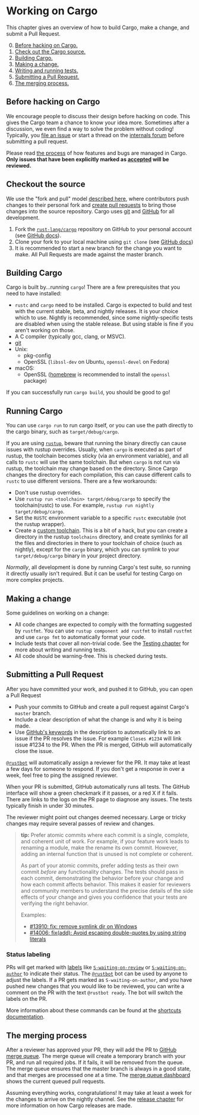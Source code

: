 # Working on Cargo

This chapter gives an overview of how to build Cargo, make a change, and
submit a Pull Request.

0. [Before hacking on Cargo.](#before-hacking-on-cargo)
1. [Check out the Cargo source.](#checkout-out-the-source)
2. [Building Cargo.](#building-cargo)
3. [Making a change.](#making-a-change)
4. [Writing and running tests.](../tests/index.md)
5. [Submitting a Pull Request.](#submitting-a-pull-request)
6. [The merging process.](#the-merging-process)

## Before hacking on Cargo

We encourage people to discuss their design before hacking on code. This gives
the Cargo team a chance to know your idea more. Sometimes after a discussion,
we even find a way to solve the problem without coding! Typically, you
[file an issue] or start a thread on the [internals forum] before submitting a
pull request.

Please read [the process] of how features and bugs are managed in Cargo.
**Only issues that have been explicitly marked as [accepted] will be reviewed.**

## Checkout the source

We use the "fork and pull" model [described here][development-models], where
contributors push changes to their personal fork and [create pull requests] to
bring those changes into the source repository. Cargo uses [git] and [GitHub]
for all development.

1. Fork the [`rust-lang/cargo`] repository on GitHub to your personal account
   (see [GitHub docs][how-to-fork]).
2. Clone your fork to your local machine using `git clone` (see [GitHub
   docs][how-to-clone])
3. It is recommended to start a new branch for the change you want to make.
   All Pull Requests are made against the master branch.

## Building Cargo

Cargo is built by...running `cargo`! There are a few prerequisites that you
need to have installed:

* `rustc` and `cargo` need to be installed. Cargo is expected to build and
  test with the current stable, beta, and nightly releases. It is your choice
  which to use. Nightly is recommended, since some nightly-specific tests are
  disabled when using the stable release. But using stable is fine if you
  aren't working on those.
* A C compiler (typically gcc, clang, or MSVC).
* [git]
* Unix:
    * pkg-config
    * OpenSSL (`libssl-dev` on Ubuntu, `openssl-devel` on Fedora)
* macOS:
    * OpenSSL ([homebrew] is recommended to install the `openssl` package)

If you can successfully run `cargo build`, you should be good to go!

[homebrew]: https://brew.sh/

## Running Cargo

You can use `cargo run` to run cargo itself, or you can use the path directly
to the cargo binary, such as `target/debug/cargo`.

If you are using [`rustup`], beware that running the binary directly can cause
issues with rustup overrides. Usually, when `cargo` is executed as part of
rustup, the toolchain becomes sticky (via an environment variable), and all
calls to `rustc` will use the same toolchain. But when `cargo` is not run via
rustup, the toolchain may change based on the directory. Since Cargo changes
the directory for each compilation, this can cause different calls to `rustc`
to use different versions. There are a few workarounds:

* Don't use rustup overrides.
* Use `rustup run <toolchain> target/debug/cargo` to specify the toolchain(rustc) to use.
  For example, `rustup run nightly target/debug/cargo`.
* Set the `RUSTC` environment variable to a specific `rustc` executable (not
  the rustup wrapper).
* Create a [custom toolchain]. This is a bit of a hack, but you can create a
  directory in the rustup `toolchains` directory, and create symlinks for all
  the files and directories in there to your toolchain of choice (such as
  nightly), except for the `cargo` binary, which you can symlink to your
  `target/debug/cargo` binary in your project directory.

*Normally*, all development is done by running Cargo's test suite, so running
it directly usually isn't required. But it can be useful for testing Cargo on
more complex projects.

[`rustup`]: https://rust-lang.github.io/rustup/
[custom toolchain]: https://rust-lang.github.io/rustup/concepts/toolchains.html#custom-toolchains

## Making a change

Some guidelines on working on a change:

* All code changes are expected to comply with the formatting suggested by
  `rustfmt`. You can use `rustup component add rustfmt` to install `rustfmt`
  and use `cargo fmt` to automatically format your code.
* Include tests that cover all non-trivial code. See the [Testing chapter] for
  more about writing and running tests.
* All code should be warning-free. This is checked during tests.

## Submitting a Pull Request

After you have committed your work, and pushed it to GitHub, you can
open a Pull Request

* Push your commits to GitHub and create a pull request against Cargo's
  `master` branch.
* Include a clear description of what the change is and why it is being made.
* Use [GitHub's keywords] in the description to automatically link to an issue
  if the PR resolves the issue. For example `Closes #1234` will link issue
  #1234 to the PR. When the PR is merged, GitHub will automatically close the
  issue.

[`@rustbot`] will automatically assign a reviewer for the PR. It
may take at least a few days for someone to respond. If you don't get a
response in over a week, feel free to ping the assigned reviewer.

When your PR is submitted, GitHub automatically runs all tests. The GitHub
interface will show a green checkmark if it passes, or a red X if it fails.
There are links to the logs on the PR page to diagnose any issues. The tests
typically finish in under 30 minutes.

The reviewer might point out changes deemed necessary. Large or tricky changes
may require several passes of review and changes.

> **tip:** Prefer atomic commits where each commit is a single, complete, and coherent unit of work.
> For example, if your feature work leads to renaming a module, make the rename its own commit.
> However, adding an internal function that is unused is not complete or coherent.
>
> As part of your atomic commits, prefer adding tests as their own commit *before* any functionality changes.
> The tests should pass in each commit, demonstrating the behavior before your
> change and how each commit affects behavior.
> This makes it easier for reviewers and community members to understand the
> precise details of the side effects of your change and gives you confidence
> that your tests are verifying the right behavior.
>
> Examples:
> - [#13910: fix: remove symlink dir on Windows](https://github.com/rust-lang/cargo/pull/13910)
> - [#14006: fix(add): Avoid escaping double-quotes by using string literals](https://github.com/rust-lang/cargo/pull/14006)

### Status labeling

PRs will get marked with [labels] like [`S-waiting-on-review`] or [`S-waiting-on-author`] to indicate their status.
The [`@rustbot`] bot can be used by anyone to adjust the labels.
If a PR gets marked as `S-waiting-on-author`, and you have pushed new changes that you would like to be reviewed, you can write a comment on the PR with the text `@rustbot ready`.
The bot will switch the labels on the PR.

More information about these commands can be found at the [shortcuts documentation].

[labels]: https://github.com/rust-lang/cargo/labels
[`S-waiting-on-review`]: https://github.com/rust-lang/cargo/labels/S-waiting-on-review
[`S-waiting-on-author`]: https://github.com/rust-lang/cargo/labels/S-waiting-on-author
[`@rustbot`]: https://github.com/rustbot
[shortcuts documentation]: https://forge.rust-lang.org/triagebot/shortcuts.html

## The merging process

After a reviewer has approved your PR,
they will add the PR to [GitHub merge queue].
The merge queue will create a temporary branch with your PR,
and run all required jobs.
If it fails, it will be removed from the queue.
The merge queue ensures that the master branch is always in a good state,
and that merges are processed one at a time.
The [merge queue dashboard] shows the current queued pull requests.

Assuming everything works, congratulations! It may take at least a week for
the changes to arrive on the nightly channel. See the [release chapter] for
more information on how Cargo releases are made.

[development-models]: https://help.github.com/articles/about-collaborative-development-models/
[create pull requests]: https://docs.github.com/en/github/collaborating-with-issues-and-pull-requests/creating-a-pull-request
[how-to-fork]: https://docs.github.com/en/github/getting-started-with-github/fork-a-repo
[`rust-lang/cargo`]: https://github.com/rust-lang/cargo/
[git]: https://git-scm.com/
[GitHub]: https://github.com/
[how-to-clone]: https://docs.github.com/en/github/creating-cloning-and-archiving-repositories/cloning-a-repository
[Testing chapter]: ../tests/index.md
[GitHub's keywords]: https://docs.github.com/en/github/managing-your-work-on-github/linking-a-pull-request-to-an-issue
[GitHub merge queue]: https://docs.github.com/en/repositories/configuring-branches-and-merges-in-your-repository/configuring-pull-request-merges/managing-a-merge-queue
[merge queue dashboard]: https://github.com/rust-lang/cargo/queue/master
[release chapter]: release.md
[internals forum]: https://internals.rust-lang.org/c/tools-and-infrastructure/cargo
[file an issue]: https://github.com/rust-lang/cargo/issues
[the process]: index.md
[accepted]: https://github.com/rust-lang/cargo/issues?q=is%3Aissue+is%3Aopen+label%3AS-accepted
